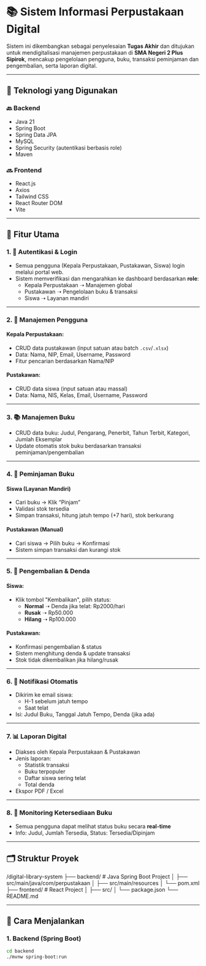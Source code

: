 # 📚 Sistem Informasi Perpustakaan Digital

Sistem ini dikembangkan sebagai penyelesaian **Tugas Akhir** dan ditujukan untuk mendigitalisasi manajemen perpustakaan di **SMA Negeri 2 Plus Sipirok**, mencakup pengelolaan pengguna, buku, transaksi peminjaman dan pengembalian, serta laporan digital.

---

## 🧪 Teknologi yang Digunakan

### 🔙 Backend
- Java 21
- Spring Boot
- Spring Data JPA
- MySQL
- Spring Security (autentikasi berbasis role)
- Maven

### 🔜 Frontend
- React.js
- Axios
- Tailwind CSS
- React Router DOM
- Vite

---

## 🧩 Fitur Utama

### 1. 🔐 Autentikasi & Login
- Semua pengguna (Kepala Perpustakaan, Pustakawan, Siswa) login melalui portal web.
- Sistem memverifikasi dan mengarahkan ke dashboard berdasarkan **role**:
  - Kepala Perpustakaan ➝ Manajemen global
  - Pustakawan ➝ Pengelolaan buku & transaksi
  - Siswa ➝ Layanan mandiri

---

### 2. 👤 Manajemen Pengguna

#### Kepala Perpustakaan:
- CRUD data pustakawan (input satuan atau batch `.csv`/`.xlsx`)
- Data: Nama, NIP, Email, Username, Password
- Fitur pencarian berdasarkan Nama/NIP

#### Pustakawan:
- CRUD data siswa (input satuan atau massal)
- Data: Nama, NIS, Kelas, Email, Username, Password

---

### 3. 📚 Manajemen Buku
- CRUD data buku: Judul, Pengarang, Penerbit, Tahun Terbit, Kategori, Jumlah Eksemplar
- Update otomatis stok buku berdasarkan transaksi peminjaman/pengembalian

---

### 4. 🔁 Peminjaman Buku

#### Siswa (Layanan Mandiri)
- Cari buku → Klik “Pinjam”
- Validasi stok tersedia
- Simpan transaksi, hitung jatuh tempo (+7 hari), stok berkurang

#### Pustakawan (Manual)
- Cari siswa → Pilih buku → Konfirmasi
- Sistem simpan transaksi dan kurangi stok

---

### 5. 🔄 Pengembalian & Denda

#### Siswa:
- Klik tombol "Kembalikan", pilih status:
  - **Normal** ➝ Denda jika telat: Rp2000/hari
  - **Rusak** ➝ Rp50.000
  - **Hilang** ➝ Rp100.000

#### Pustakawan:
- Konfirmasi pengembalian & status
- Sistem menghitung denda & update transaksi
- Stok tidak dikembalikan jika hilang/rusak

---

### 6. 📧 Notifikasi Otomatis
- Dikirim ke email siswa:
  - H-1 sebelum jatuh tempo
  - Saat telat
- Isi: Judul Buku, Tanggal Jatuh Tempo, Denda (jika ada)

---

### 7. 📊 Laporan Digital
- Diakses oleh Kepala Perpustakaan & Pustakawan
- Jenis laporan:
  - Statistik transaksi
  - Buku terpopuler
  - Daftar siswa sering telat
  - Total denda
- Ekspor PDF / Excel

---

### 8. 📖 Monitoring Ketersediaan Buku
- Semua pengguna dapat melihat status buku secara **real-time**
- Info: Judul, Jumlah Tersedia, Status: Tersedia/Dipinjam

---

## 🗂️ Struktur Proyek
/digital-library-system
├── backend/ # Java Spring Boot Project
│ ├── src/main/java/com/perpustakaan
│ ├── src/main/resources
│ └── pom.xml
├── frontend/ # React Project
│ ├── src/
│ └── package.json
└── README.md


---

## 🚀 Cara Menjalankan

### 1. Backend (Spring Boot)
```bash
cd backend
./mvnw spring-boot:run

